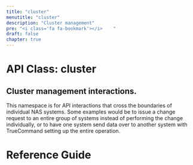```yaml
---
title: "cluster"
menutitle: "cluster"
description: "Cluster management"
pre: "<i class='fa fa-bookmark'></i>	"
draft: false
chapter: true
---
```


# API Class: cluster
## Cluster management interactions.


This namespace is for API interactions that cross the boundaries of individual NAS systems. Some examples would be to issue a change request to an entire group of systems instead of performing the change individually, or to have one system send data over to another system with TrueCommand setting up the entire operation.


# Reference Guide
